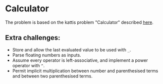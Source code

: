 # Calculator

The problem is based on the kattis problem "Calculator" described [here](https://open.kattis.com/problems/calculator).

## Extra challenges:
- Store and allow the last evaluated value to be used with `_`.
- Parse floating numbers as inputs.
- Assume every operator is left-associative, and implement a power operator with `^`.
- Permit implicit multiplication between number and parenthesised terms and between two parenthesised terms.
